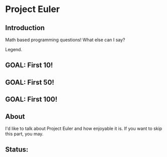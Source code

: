 # Project Euler

## Introduction

Math based programming questions! What else can I say?

Legend.

## GOAL: First 10!
## GOAL: First 50!
## GOAL: First 100!

## About

I'd like to talk about Project Euler and how enjoyable it is. If you want to skip this part, you may.

## Status:
